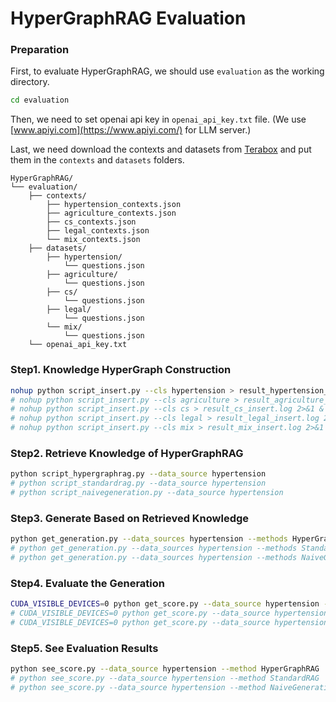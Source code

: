 # HyperGraphRAG Evaluation

### Preparation
First, to evaluate HyperGraphRAG, we should use ```evaluation``` as the working directory. 
```bash
cd evaluation
```
Then, we need to set openai api key in ```openai_api_key.txt``` file. (We use [www.apiyi.com](https://www.apiyi.com/) for LLM server.)

Last, we need download the contexts and datasets from [Terabox](https://1024terabox.com/s/1TK3e6FI96LZb17DIJGdK3Q) and put them in the ```contexts``` and ```datasets``` folders. 

```
HyperGraphRAG/
└── evaluation/
    ├── contexts/   
        ├── hypertension_contexts.json   
        ├── agriculture_contexts.json    
        ├── cs_contexts.json                  
        ├── legal_contexts.json                    
        └── mix_contexts.json    
    ├── datasets/           
        ├── hypertension/                             
            └── questions.json     
        ├── agriculture/                            
            └── questions.json 
        ├── cs/                            
            └── questions.json 
        ├── legal/                             
            └── questions.json 
        └── mix/                              
            └── questions.json
    └── openai_api_key.txt                               
```

### Step1. Knowledge HyperGraph Construction
```bash
nohup python script_insert.py --cls hypertension > result_hypertension_insert.log 2>&1 &
# nohup python script_insert.py --cls agriculture > result_agriculture_insert.log 2>&1 &
# nohup python script_insert.py --cls cs > result_cs_insert.log 2>&1 &
# nohup python script_insert.py --cls legal > result_legal_insert.log 2>&1 &
# nohup python script_insert.py --cls mix > result_mix_insert.log 2>&1 &
```

### Step2. Retrieve Knowledge of HyperGraphRAG
```bash
python script_hypergraphrag.py --data_source hypertension
# python script_standardrag.py --data_source hypertension
# python script_naivegeneration.py --data_source hypertension
```

### Step3. Generate Based on Retrieved Knowledge
```bash
python get_generation.py --data_sources hypertension --methods HyperGraphRAG
# python get_generation.py --data_sources hypertension --methods StandardRAG
# python get_generation.py --data_sources hypertension --methods NaiveGeneration
```

### Step4. Evaluate the Generation
```bash
CUDA_VISIBLE_DEVICES=0 python get_score.py --data_source hypertension --method HyperGraphRAG
# CUDA_VISIBLE_DEVICES=0 python get_score.py --data_source hypertension --method StandardRAG
# CUDA_VISIBLE_DEVICES=0 python get_score.py --data_source hypertension --method NaiveGeneration
```

### Step5. See Evaluation Results
```bash
python see_score.py --data_source hypertension --method HyperGraphRAG
# python see_score.py --data_source hypertension --method StandardRAG
# python see_score.py --data_source hypertension --method NaiveGeneration
```